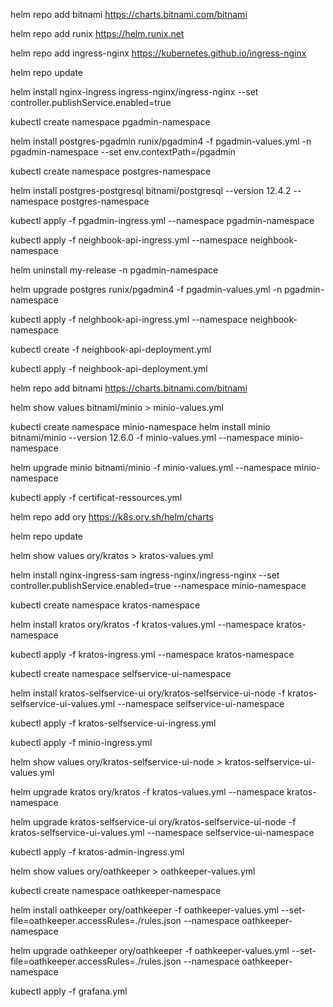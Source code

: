helm repo add bitnami https://charts.bitnami.com/bitnami

helm repo add runix https://helm.runix.net

helm repo add ingress-nginx https://kubernetes.github.io/ingress-nginx

helm repo update

helm install nginx-ingress ingress-nginx/ingress-nginx --set controller.publishService.enabled=true

kubectl create namespace pgadmin-namespace

helm install postgres-pgadmin runix/pgadmin4 -f pgadmin-values.yml -n pgadmin-namespace --set env.contextPath=/pgadmin

kubectl create namespace postgres-namespace

helm install postgres-postgresql bitnami/postgresql --version 12.4.2 --namespace postgres-namespace

kubectl apply -f pgadmin-ingress.yml --namespace pgadmin-namespace

kubectl apply -f neighbook-api-ingress.yml --namespace neighbook-namespace

helm uninstall my-release -n pgadmin-namespace

helm upgrade postgres runix/pgadmin4 -f pgadmin-values.yml -n pgadmin-namespace

kubectl apply -f neighbook-api-ingress.yml --namespace neighbook-namespace

kubectl create -f neighbook-api-deployment.yml

kubectl apply -f neighbook-api-deployment.yml

helm repo add bitnami https://charts.bitnami.com/bitnami

helm show values bitnami/minio > minio-values.yml

kubectl create namespace minio-namespace
helm install minio bitnami/minio --version 12.6.0 -f minio-values.yml --namespace minio-namespace

helm upgrade minio bitnami/minio -f minio-values.yml --namespace minio-namespace

kubectl apply -f certificat-ressources.yml

helm repo add ory https://k8s.ory.sh/helm/charts

helm repo update

helm show values ory/kratos > kratos-values.yml

helm install nginx-ingress-sam ingress-nginx/ingress-nginx --set controller.publishService.enabled=true --namespace minio-namespace

kubectl create namespace kratos-namespace

helm install kratos ory/kratos -f kratos-values.yml --namespace kratos-namespace

kubectl apply -f kratos-ingress.yml --namespace kratos-namespace

kubectl create namespace selfservice-ui-namespace

helm install kratos-selfservice-ui ory/kratos-selfservice-ui-node -f kratos-selfservice-ui-values.yml --namespace selfservice-ui-namespace

kubectl apply -f kratos-selfservice-ui-ingress.yml

kubectl apply -f minio-ingress.yml

helm show values ory/kratos-selfservice-ui-node > kratos-selfservice-ui-values.yml

helm upgrade kratos ory/kratos -f kratos-values.yml --namespace kratos-namespace

helm upgrade kratos-selfservice-ui ory/kratos-selfservice-ui-node -f kratos-selfservice-ui-values.yml --namespace selfservice-ui-namespace

kubectl apply -f kratos-admin-ingress.yml

helm show values ory/oathkeeper > oathkeeper-values.yml

kubectl create namespace oathkeeper-namespace

helm install oathkeeper ory/oathkeeper -f oathkeeper-values.yml --set-file=oathkeeper.accessRules=./rules.json --namespace oathkeeper-namespace

helm upgrade oathkeeper ory/oathkeeper -f oathkeeper-values.yml --set-file=oathkeeper.accessRules=./rules.json --namespace oathkeeper-namespace

kubectl apply -f grafana.yml